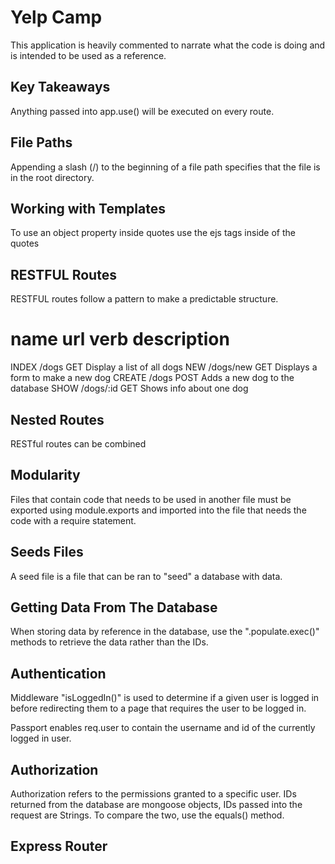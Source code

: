 # Yelp Camp 
 This application is heavily commented to narrate what the code is doing and is intended to be used as a reference. 
 
## Key Takeaways
Anything passed into app.use() will be executed on every route. 
 
## File Paths
Appending a slash (/) to the beginning of a file path specifies that the file is in the root directory.
 
## Working with Templates
To use an object property inside quotes use the ejs tags inside of the quotes

## RESTFUL Routes
RESTFUL routes follow a pattern to make a predictable structure.  

name        url        verb       description
===================================================================
INDEX      /dogs       GET        Display a list of all dogs
NEW        /dogs/new   GET        Displays a form to make a new dog
CREATE     /dogs       POST       Adds a new dog to the database
SHOW       /dogs/:id   GET        Shows info about one dog

## Nested Routes
RESTful routes can be combined 

## Modularity
Files that contain code that needs to be used in another file must be exported using module.exports and imported into
the file that needs the code with a require statement. 

## Seeds Files
A seed file is a file that can be ran to "seed" a database with data.

## Getting Data From The Database
When storing data by reference in the database, use the ".populate.exec()" methods to retrieve the data rather than the IDs.

## Authentication
Middleware "isLoggedIn()" is used to determine if a given user is logged in before redirecting them to a page that 
    requires the user to be logged in.
    
Passport enables req.user to contain the username and id of the currently logged in user.

## Authorization
Authorization refers to the permissions granted to a specific user.
IDs returned from the database are mongoose objects, IDs passed into the request are Strings. 
To compare the two, use the equals() method. 

## Express Router
